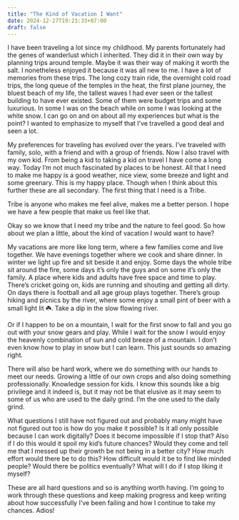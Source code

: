 ```yaml
---
title: "The Kind of Vacation I Want"
date: 2024-12-27T19:23:33+07:00
draft: false
---
```


I have been traveling a lot since my childhood. My parents fortunately had the genes of wanderlust which I inherited. They did it in their own way by planning trips around temple. Maybe it was their way of making it worth the salt. I nonetheless enjoyed it because it was all new to me.  I have a lot of memories from these trips. The long cozy train ride, the overnight cold road trips, the long queue of the temples in the heat, the first plane journey, the bluest beach of my life, the tallest waves I had ever seen or the tallest building to have ever existed.  Some of them were budget trips and some luxurious. In some I was on the beach while on some I was looking at the white snow. I can go on and on about all my experiences but what is the point? I wanted to emphasize to myself that I’ve travelled a good deal and seen a lot. 

My preferences for traveling has evolved over the years. I’ve traveled with family, solo, with a friend and with a group of friends. Now I also travel with my own kid. From being a kid to taking a kid on travel I have come a long way.  Today I’m not much fascinated by places to be honest. All that I need to make me happy is a good weather, nice view, some breeze and light and some greenary. This is my happy place. Though when I think about this further these are all secondary. The first thing that I need is a Tribe.

Tribe is anyone who makes me feel alive, makes me a better person. I hope we have a few people that make us feel like that.

Okay so we know that I need my tribe and the nature to feel good. So how about we plan a little, about the kind of vacation I would want to have?

My vacations are more like long term, where a few families come and live together. We have evenings together where we cook and share dinner. In winter we light up fire and sit beside it and enjoy. Some days the whole tribe sit around the fire, some days it’s only the guys and on some it’s only the family. A place where kids and adults have free space and time to play. There’s cricket going on, kids are running and shouting and getting all dirty.  On days there is football and all age group plays together. There’s group hiking and picnics by the river, where some enjoy a small pint of beer with a small light lit ☘️. Take a dip in the slow flowing river.

Or if I happen to be on a mountain, I wait for the first snow to fall and you go out with your snow gears and play. While I wait for the snow I would enjoy the heavenly combination of sun and cold breeze of a mountain. I don’t even know how to play in snow but I can learn. This just sounds so amazing right. 

There will also be hard work, where we do something with our hands to meet our needs. Growing a little of our own crops and also doing something professionally. Knowledge session for kids. I know this sounds like a big privilege and it indeed is, but it may not be that elusive as it may seem to some of us who are used to the daily grind. I’m the one used to the daily grind.

What questions I still have not figured out and probably many might have not figured out too is how do you make it possible? Is it all only possible because I can work digitally? Does it become impossible if I stop that? Also if I do this would it spoil my kid’s future chances? Would they come and tell me that I messed up their growth be not being in a better city? How much effort would there be to do this? How difficult would it be to find like minded people? Would there be politics eventually? What will I do if I stop liking it myself?

These are all hard questions and so is anything worth having. I’m going to work through these questions and keep making progress and keep writing about how successfully I’ve been failing and how I continue to take my chances. Adios!



